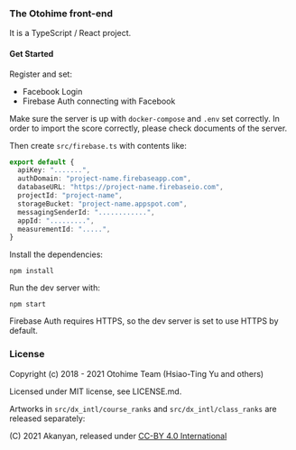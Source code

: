### The Otohime front-end

It is a TypeScript / React project.

#### Get Started

Register and set:

- Facebook Login
- Firebase Auth connecting with Facebook

Make sure the server is up with `docker-compose` and `.env` set correctly.
In order to import the score correctly, please check documents of the server.

Then create `src/firebase.ts` with contents like:

```ts
export default {
  apiKey: ".......",
  authDomain: "project-name.firebaseapp.com",
  databaseURL: "https://project-name.firebaseio.com",
  projectId: "project-name",
  storageBucket: "project-name.appspot.com",
  messagingSenderId: "............",
  appId: ".........",
  measurementId: ".....",
}
```

Install the dependencies:

```
npm install
```

Run the dev server with:

```
npm start
```

Firebase Auth requires HTTPS, so the dev server is set to use HTTPS by default.

### License

Copyright (c) 2018 - 2021 Otohime Team (Hsiao-Ting Yu and others)

Licensed under MIT license, see LICENSE.md.

Artworks in `src/dx_intl/course_ranks` and `src/dx_intl/class_ranks` are released separately:

(C) 2021 Akanyan, released under [CC-BY 4.0 International](https://creativecommons.org/licenses/by/4.0/)
